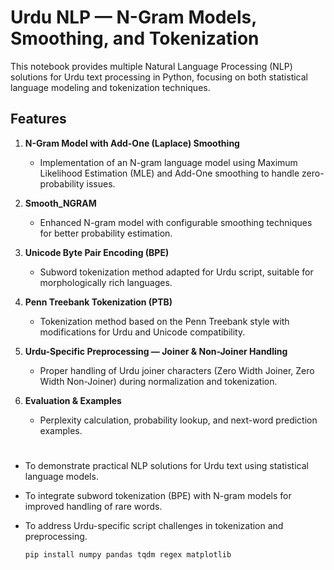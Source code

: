 # Urdu NLP — N-Gram Models, Smoothing, and Tokenization

This notebook provides multiple Natural Language Processing (NLP) solutions for Urdu text processing in Python, focusing on both statistical language modeling and tokenization techniques.

##  Features

1. **N-Gram Model with Add-One (Laplace) Smoothing**  
   - Implementation of an N-gram language model using Maximum Likelihood Estimation (MLE) and Add-One smoothing to handle zero-probability issues.

2. **Smooth_NGRAM**  
   - Enhanced N-gram model with configurable smoothing techniques for better probability estimation.

3. **Unicode Byte Pair Encoding (BPE)**  
   - Subword tokenization method adapted for Urdu script, suitable for morphologically rich languages.

4. **Penn Treebank Tokenization (PTB)**  
   - Tokenization method based on the Penn Treebank style with modifications for Urdu and Unicode compatibility.

5. **Urdu-Specific Preprocessing — Joiner & Non-Joiner Handling**  
   - Proper handling of Urdu joiner characters (Zero Width Joiner, Zero Width Non-Joiner) during normalization and tokenization.

6. **Evaluation & Examples**  
   - Perplexity calculation, probability lookup, and next-word prediction examples.


#
- To demonstrate practical NLP solutions for Urdu text using statistical language models.
- To integrate subword tokenization (BPE) with N-gram models for improved handling of rare words.
- To address Urdu-specific script challenges in tokenization and preprocessing.


  ```bash
  pip install numpy pandas tqdm regex matplotlib

